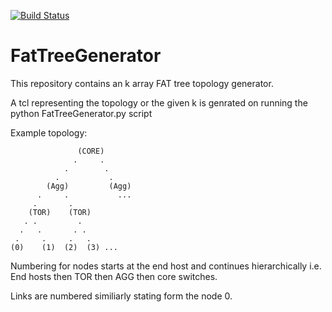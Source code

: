 [![Build Status](https://travis-ci.org/sameedali/FATGraphgenerator.svg?branch=master)](https://travis-ci.org/sameedali/FATGraphgenerator)

FatTreeGenerator
=================

This repository contains an k array FAT tree topology generator.


A tcl representing the topology or the given k is genrated on running the python FatTreeGenerator.py script



Example topology:

 
                   (CORE)
                  .     .
                .        .
              .           .
            (Agg)         (Agg)
          .     .           ...
         .       .
        (TOR)    (TOR)
       . .         .
      .   .       . .
     .     .     .   .
    (0)    (1)  (2)  (3) ...


Numbering for nodes starts at the end host and continues hierarchically i.e. End hosts then TOR then AGG then core switches.


Links are numbered similiarly stating form the node 0.
